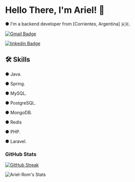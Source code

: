
# Hello There, I'm Ariel! 👋

● I'm a backend developer from [Corrientes, Argentina] 🇦🇷.


[![Gmail Badge](https://img.shields.io/badge/-AugusNorAr@Gmail.com-c14438?style=social&logo=Gmail&logoColor=red&link=mailto:AugusNorAr@gmail.com)](mailto:AugusNorAr@Gmail.com) 

[![linkedin Badge](https://img.shields.io/badge/Linkedin:%20Ariel%20Romero-0A66C2?style=for-the-social&logo=linkedin&logoColor=white)](https://www.linkedin.com/in/arielrom/)

## 🛠 Skills
● Java.

● Spring.

● MySQL.

● PostgreSQL.

● MongoDB.

● Redis

● PHP.

● Laravel.

### GitHub Stats

[![GitHub Streak](https://github-readme-streak-stats.herokuapp.com?user=Ariel-Rom&theme=tokyonight&hide_border=true&date_format=%5BY%20%5DM%20j)](https://git.io/streak-stats)

![Ariel-Rom's Stats](https://github-readme-stats.vercel.app/api?username=Ariel-Rom&theme=tokyonight&show_icons=true&hide_border=true&count_private=true)


